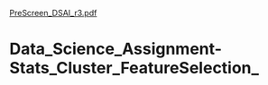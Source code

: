 [PreScreen_DSAI_r3.pdf](https://github.com/Veerinderr/Data_Science_Assignment-Stats_Cluster_FeatureSelection_/files/7035081/PreScreen_DSAI_r3.pdf)
# Data_Science_Assignment-Stats_Cluster_FeatureSelection_

